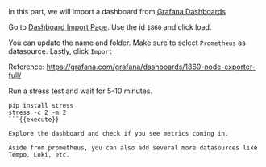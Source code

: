 In this part, we will import a dashboard from [Grafana Dashboards](https://grafana.com/grafana/dashboards)


Go to [Dashboard Import Page]({{TRAFFIC_HOST1_80}}/dashboard/import). Use the id `1860` and click load.  

You can update the name and folder. Make sure to select `Prometheus` as datasource. Lastly, click `Import`

Reference: https://grafana.com/grafana/dashboards/1860-node-exporter-full/


Run a stress test and wait for 5-10 minutes.
```
pip install stress
stress -c 2 -m 2
```{{execute}}

Explore the dashboard and check if you see metrics coming in.

Aside from prometheus, you can also add several more datasources like Tempo, Loki, etc.
